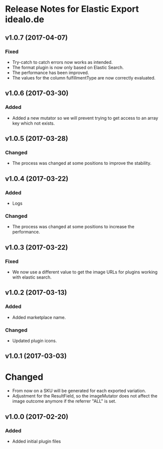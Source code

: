 # Release Notes for Elastic Export idealo.de

## v1.0.7 (2017-04-07)

### Fixed
- Try-catch to catch errors now works as intended.
- The format plugin is now only based on Elastic Search.
- The performance has been improved.
- The values ​​for the column fulfillmentType are now correctly evaluated.

## v1.0.6 (2017-03-30)

### Added
- Added a new mutator so we will prevent trying to get access to an array key which not exists.

## v1.0.5 (2017-03-28)

### Changed
- The process was changed at some positions to improve the stability.

## v1.0.4 (2017-03-22)

### Added
- Logs

### Changed
- The process was changed at some positions to increase the performance.

## v1.0.3 (2017-03-22)

### Fixed
- We now use a different value to get the image URLs for plugins working with elastic search.

## v1.0.2 (2017-03-13)

### Added
- Added marketplace name.

### Changed
- Updated plugin icons.

## v1.0.1 (2017-03-03)

# Changed
- From now on a SKU will be generated for each exported variation.
- Adjustment for the ResultField, so the imageMutator does not affect the image outcome anymore if the referrer "ALL" is set.

## v1.0.0 (2017-02-20)
 
### Added
- Added initial plugin files